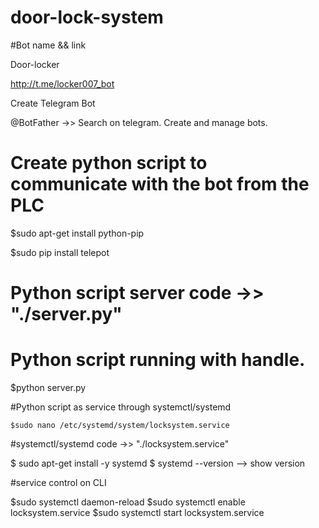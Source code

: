 # door-lock-system

#Bot name && link

Door-locker

http://t.me/locker007_bot

Create Telegram Bot
 
@BotFather ->> Search on telegram. Create and manage bots.

# Create python script to communicate with the  bot from the PLC

$sudo apt-get install python-pip

$sudo pip install telepot

# Python script server code ->> "./server.py"

# Python script running with handle.
   $python server.py

#Python script as service through systemctl/systemd

    $sudo nano /etc/systemd/system/locksystem.service

#systemctl/systemd code ->> "./locksystem.service"

 $ sudo apt-get install -y systemd
 $ systemd --version --> show version

#service control on CLI

  $sudo systemctl daemon-reload
  $sudo systemctl enable locksystem.service
  $sudo systemctl start locksystem.service
# 
